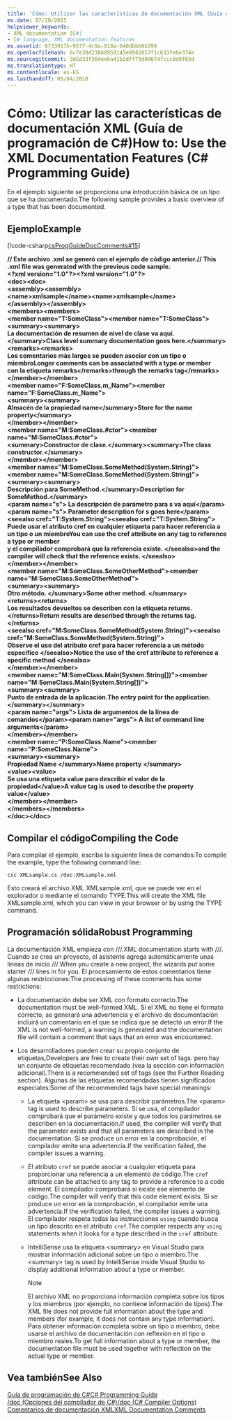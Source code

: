 ```yaml
---
title: 'Cómo: Utilizar las características de documentación XML (Guía de programación de C#)'
ms.date: 07/20/2015
helpviewer_keywords:
- XML documentation [C#]
- C# language, XML documentation features
ms.assetid: 8f33917b-9577-4c9a-818a-640dbbb0b399
ms.openlocfilehash: 6c7e30d23868959145e8941057f1c633fe6e374e
ms.sourcegitcommit: 3d5d33f384eeba41b2dff79d096f47ccc8d8f03d
ms.translationtype: HT
ms.contentlocale: es-ES
ms.lasthandoff: 05/04/2018
---
```

# <a name="how-to-use-the-xml-documentation-features-c-programming-guide"></a><span data-ttu-id="4e224-102">Cómo: Utilizar las características de documentación XML (Guía de programación de C#)</span><span class="sxs-lookup"><span data-stu-id="4e224-102">How to: Use the XML Documentation Features (C# Programming Guide)</span></span>
<span data-ttu-id="4e224-103">En el ejemplo siguiente se proporciona una introducción básica de un tipo que se ha documentado.</span><span class="sxs-lookup"><span data-stu-id="4e224-103">The following sample provides a basic overview of a type that has been documented.</span></span>  
  
## <a name="example"></a><span data-ttu-id="4e224-104">Ejemplo</span><span class="sxs-lookup"><span data-stu-id="4e224-104">Example</span></span>  
 [!code-csharp[csProgGuideDocComments#15](../../../csharp/programming-guide/xmldoc/codesnippet/CSharp/how-to-use-the-xml-documentation-features_1.cs)]  
  
 <span data-ttu-id="4e224-105">**// Este archivo .xml se generó con el ejemplo de código anterior.**</span><span class="sxs-lookup"><span data-stu-id="4e224-105">**// This .xml file was generated with the previous code sample.**</span></span>  
<span data-ttu-id="4e224-106">**\<?xml version="1.0"?>**</span><span class="sxs-lookup"><span data-stu-id="4e224-106">**\<?xml version="1.0"?>**</span></span>  
<span data-ttu-id="4e224-107">**\<doc>**</span><span class="sxs-lookup"><span data-stu-id="4e224-107">**\<doc>**</span></span>  
 <span data-ttu-id="4e224-108">**\<assembly>**</span><span class="sxs-lookup"><span data-stu-id="4e224-108">**\<assembly>**</span></span>  
 <span data-ttu-id="4e224-109">**\<name>xmlsample\</name>**</span><span class="sxs-lookup"><span data-stu-id="4e224-109">**\<name>xmlsample\</name>**</span></span>  
 <span data-ttu-id="4e224-110">**\</assembly>**</span><span class="sxs-lookup"><span data-stu-id="4e224-110">**\</assembly>**</span></span>  
 <span data-ttu-id="4e224-111">**\<members>**</span><span class="sxs-lookup"><span data-stu-id="4e224-111">**\<members>**</span></span>  
 <span data-ttu-id="4e224-112">**\<member name="T:SomeClass">**</span><span class="sxs-lookup"><span data-stu-id="4e224-112">**\<member name="T:SomeClass">**</span></span>  
 <span data-ttu-id="4e224-113">**\<summary>**</span><span class="sxs-lookup"><span data-stu-id="4e224-113">**\<summary>**</span></span>  
 <span data-ttu-id="4e224-114">**La documentación de resumen de nivel de clase va aquí.\</summary>**</span><span class="sxs-lookup"><span data-stu-id="4e224-114">**Class level summary documentation goes here.\</summary>**</span></span>  
 <span data-ttu-id="4e224-115">**\<remarks>**</span><span class="sxs-lookup"><span data-stu-id="4e224-115">**\<remarks>**</span></span>  
 <span data-ttu-id="4e224-116">**Los comentarios más largos se pueden asociar con un tipo o miembro**</span><span class="sxs-lookup"><span data-stu-id="4e224-116">**Longer comments can be associated with a type or member**</span></span>  
 <span data-ttu-id="4e224-117">**con la etiqueta remarks\</remarks>**</span><span class="sxs-lookup"><span data-stu-id="4e224-117">**through the remarks tag\</remarks>**</span></span>  
 <span data-ttu-id="4e224-118">**\</member>**</span><span class="sxs-lookup"><span data-stu-id="4e224-118">**\</member>**</span></span>  
 <span data-ttu-id="4e224-119">**\<member name="F:SomeClass.m_Name">**</span><span class="sxs-lookup"><span data-stu-id="4e224-119">**\<member name="F:SomeClass.m_Name">**</span></span>  
 <span data-ttu-id="4e224-120">**\<summary>**</span><span class="sxs-lookup"><span data-stu-id="4e224-120">**\<summary>**</span></span>  
 <span data-ttu-id="4e224-121">**Almacén de la propiedad name\</summary>**</span><span class="sxs-lookup"><span data-stu-id="4e224-121">**Store for the name property\</summary>**</span></span>  
 <span data-ttu-id="4e224-122">**\</member>**</span><span class="sxs-lookup"><span data-stu-id="4e224-122">**\</member>**</span></span>  
 <span data-ttu-id="4e224-123">**\<member name="M:SomeClass.#ctor">**</span><span class="sxs-lookup"><span data-stu-id="4e224-123">**\<member name="M:SomeClass.#ctor">**</span></span>  
 <span data-ttu-id="4e224-124">**\<summary>Constructor de clase.\</summary>**</span><span class="sxs-lookup"><span data-stu-id="4e224-124">**\<summary>The class constructor.\</summary>**</span></span>  
 <span data-ttu-id="4e224-125">**\</member>**</span><span class="sxs-lookup"><span data-stu-id="4e224-125">**\</member>**</span></span>  
 <span data-ttu-id="4e224-126">**\<member name="M:SomeClass.SomeMethod(System.String)">**</span><span class="sxs-lookup"><span data-stu-id="4e224-126">**\<member name="M:SomeClass.SomeMethod(System.String)">**</span></span>  
 <span data-ttu-id="4e224-127">**\<summary>**</span><span class="sxs-lookup"><span data-stu-id="4e224-127">**\<summary>**</span></span>  
 <span data-ttu-id="4e224-128">**Descripción para SomeMethod.\</summary>**</span><span class="sxs-lookup"><span data-stu-id="4e224-128">**Description for SomeMethod.\</summary>**</span></span>  
 <span data-ttu-id="4e224-129">**\<param name="s"> La descripción de parámetro para s va aquí\</param>**</span><span class="sxs-lookup"><span data-stu-id="4e224-129">**\<param name="s"> Parameter description for s goes here\</param>**</span></span>  
 <span data-ttu-id="4e224-130">**\<seealso cref="T:System.String">**</span><span class="sxs-lookup"><span data-stu-id="4e224-130">**\<seealso cref="T:System.String">**</span></span>  
 <span data-ttu-id="4e224-131">**Puede usar el atributo cref en cualquier etiqueta para hacer referencia a un tipo o un miembro**</span><span class="sxs-lookup"><span data-stu-id="4e224-131">**You can use the cref attribute on any tag to reference a type or member**</span></span>  
 <span data-ttu-id="4e224-132">**y el compilador comprobará que la referencia existe. \</seealso>**</span><span class="sxs-lookup"><span data-stu-id="4e224-132">**and the compiler will check that the reference exists. \</seealso>**</span></span>  
 <span data-ttu-id="4e224-133">**\</member>**</span><span class="sxs-lookup"><span data-stu-id="4e224-133">**\</member>**</span></span>  
 <span data-ttu-id="4e224-134">**\<member name="M:SomeClass.SomeOtherMethod">**</span><span class="sxs-lookup"><span data-stu-id="4e224-134">**\<member name="M:SomeClass.SomeOtherMethod">**</span></span>  
 <span data-ttu-id="4e224-135">**\<summary>**</span><span class="sxs-lookup"><span data-stu-id="4e224-135">**\<summary>**</span></span>  
 <span data-ttu-id="4e224-136">**Otro método. \</summary>**</span><span class="sxs-lookup"><span data-stu-id="4e224-136">**Some other method. \</summary>**</span></span>  
 <span data-ttu-id="4e224-137">**\<returns>**</span><span class="sxs-lookup"><span data-stu-id="4e224-137">**\<returns>**</span></span>  
 <span data-ttu-id="4e224-138">**Los resultados devueltos se describen con la etiqueta returns.\</returns>**</span><span class="sxs-lookup"><span data-stu-id="4e224-138">**Return results are described through the returns tag.\</returns>**</span></span>  
 <span data-ttu-id="4e224-139">**\<seealso cref="M:SomeClass.SomeMethod(System.String)">**</span><span class="sxs-lookup"><span data-stu-id="4e224-139">**\<seealso cref="M:SomeClass.SomeMethod(System.String)">**</span></span>  
 <span data-ttu-id="4e224-140">**Observe el uso del atributo cref para hacer referencia a un método específico \</seealso>**</span><span class="sxs-lookup"><span data-stu-id="4e224-140">**Notice the use of the cref attribute to reference a specific method \</seealso>**</span></span>  
 <span data-ttu-id="4e224-141">**\</member>**</span><span class="sxs-lookup"><span data-stu-id="4e224-141">**\</member>**</span></span>  
 <span data-ttu-id="4e224-142">**\<member name="M:SomeClass.Main(System.String[])">**</span><span class="sxs-lookup"><span data-stu-id="4e224-142">**\<member name="M:SomeClass.Main(System.String[])">**</span></span>  
 <span data-ttu-id="4e224-143">**\<summary>**</span><span class="sxs-lookup"><span data-stu-id="4e224-143">**\<summary>**</span></span>  
 <span data-ttu-id="4e224-144">**Punto de entrada de la aplicación.**</span><span class="sxs-lookup"><span data-stu-id="4e224-144">**The entry point for the application.**</span></span>  
 <span data-ttu-id="4e224-145">**\</summary>**</span><span class="sxs-lookup"><span data-stu-id="4e224-145">**\</summary>**</span></span>  
 <span data-ttu-id="4e224-146">**\<param name="args"> Lista de argumentos de la línea de comandos\</param>**</span><span class="sxs-lookup"><span data-stu-id="4e224-146">**\<param name="args"> A list of command line arguments\</param>**</span></span>  
 <span data-ttu-id="4e224-147">**\</member>**</span><span class="sxs-lookup"><span data-stu-id="4e224-147">**\</member>**</span></span>  
 <span data-ttu-id="4e224-148">**\<member name="P:SomeClass.Name">**</span><span class="sxs-lookup"><span data-stu-id="4e224-148">**\<member name="P:SomeClass.Name">**</span></span>  
 <span data-ttu-id="4e224-149">**\<summary>**</span><span class="sxs-lookup"><span data-stu-id="4e224-149">**\<summary>**</span></span>  
 <span data-ttu-id="4e224-150">**Propiedad Name \</summary>**</span><span class="sxs-lookup"><span data-stu-id="4e224-150">**Name property \</summary>**</span></span>  
 <span data-ttu-id="4e224-151">**\<value>**</span><span class="sxs-lookup"><span data-stu-id="4e224-151">**\<value>**</span></span>  
 <span data-ttu-id="4e224-152">**Se usa una etiqueta value para describir el valor de la propiedad\</value>**</span><span class="sxs-lookup"><span data-stu-id="4e224-152">**A value tag is used to describe the property value\</value>**</span></span>  
 <span data-ttu-id="4e224-153">**\</member>**</span><span class="sxs-lookup"><span data-stu-id="4e224-153">**\</member>**</span></span>  
 <span data-ttu-id="4e224-154">**\</members>**</span><span class="sxs-lookup"><span data-stu-id="4e224-154">**\</members>**</span></span>  
<span data-ttu-id="4e224-155">**\</doc>**</span><span class="sxs-lookup"><span data-stu-id="4e224-155">**\</doc>**</span></span>   
## <a name="compiling-the-code"></a><span data-ttu-id="4e224-156">Compilar el código</span><span class="sxs-lookup"><span data-stu-id="4e224-156">Compiling the Code</span></span>  
 <span data-ttu-id="4e224-157">Para compilar el ejemplo, escriba la siguiente línea de comandos:</span><span class="sxs-lookup"><span data-stu-id="4e224-157">To compile the example, type the following command line:</span></span>  
  
 `csc XMLsample.cs /doc:XMLsample.xml`  
  
 <span data-ttu-id="4e224-158">Esto creará el archivo XML XMLsample.xml, que se puede ver en el explorador o mediante el comando TYPE.</span><span class="sxs-lookup"><span data-stu-id="4e224-158">This will create the XML file XMLsample.xml, which you can view in your browser or by using the TYPE command.</span></span>  
  
## <a name="robust-programming"></a><span data-ttu-id="4e224-159">Programación sólida</span><span class="sxs-lookup"><span data-stu-id="4e224-159">Robust Programming</span></span>  
 <span data-ttu-id="4e224-160">La documentación XML empieza con ///.</span><span class="sxs-lookup"><span data-stu-id="4e224-160">XML documentation starts with ///.</span></span> <span data-ttu-id="4e224-161">Cuando se crea un proyecto, el asistente agrega automáticamente unas líneas de inicio ///.</span><span class="sxs-lookup"><span data-stu-id="4e224-161">When you create a new project, the wizards put some starter /// lines in for you.</span></span> <span data-ttu-id="4e224-162">El procesamiento de estos comentarios tiene algunas restricciones:</span><span class="sxs-lookup"><span data-stu-id="4e224-162">The processing of these comments has some restrictions:</span></span>  
  
-   <span data-ttu-id="4e224-163">La documentación debe ser XML con formato correcto.</span><span class="sxs-lookup"><span data-stu-id="4e224-163">The documentation must be well-formed XML.</span></span> <span data-ttu-id="4e224-164">Si el XML no tiene el formato correcto, se generará una advertencia y el archivo de documentación incluirá un comentario en el que se indica que se detectó un error.</span><span class="sxs-lookup"><span data-stu-id="4e224-164">If the XML is not well-formed, a warning is generated and the documentation file will contain a comment that says that an error was encountered.</span></span>  
  
-   <span data-ttu-id="4e224-165">Los desarrolladores pueden crear su propio conjunto de etiquetas,</span><span class="sxs-lookup"><span data-stu-id="4e224-165">Developers are free to create their own set of tags.</span></span> <span data-ttu-id="4e224-166">pero hay un conjunto de etiquetas recomendado (vea la sección con información adicional).</span><span class="sxs-lookup"><span data-stu-id="4e224-166">There is a recommended set of tags (see the Further Reading section).</span></span> <span data-ttu-id="4e224-167">Algunas de las etiquetas recomendadas tienen significados especiales:</span><span class="sxs-lookup"><span data-stu-id="4e224-167">Some of the recommended tags have special meanings:</span></span>  
  
    -   <span data-ttu-id="4e224-168">La etiqueta \<param> se usa para describir parámetros.</span><span class="sxs-lookup"><span data-stu-id="4e224-168">The \<param> tag is used to describe parameters.</span></span> <span data-ttu-id="4e224-169">Si se usa, el compilador comprobará que el parámetro existe y que todos los parámetros se describen en la documentación.</span><span class="sxs-lookup"><span data-stu-id="4e224-169">If used, the compiler will verify that the parameter exists and that all parameters are described in the documentation.</span></span> <span data-ttu-id="4e224-170">Si se produce un error en la comprobación, el compilador emite una advertencia.</span><span class="sxs-lookup"><span data-stu-id="4e224-170">If the verification failed, the compiler issues a warning.</span></span>  
  
    -   <span data-ttu-id="4e224-171">El atributo `cref` se puede asociar a cualquier etiqueta para proporcionar una referencia a un elemento de código.</span><span class="sxs-lookup"><span data-stu-id="4e224-171">The `cref` attribute can be attached to any tag to provide a reference to a code element.</span></span> <span data-ttu-id="4e224-172">El compilador comprobará si existe ese elemento de código.</span><span class="sxs-lookup"><span data-stu-id="4e224-172">The compiler will verify that this code element exists.</span></span> <span data-ttu-id="4e224-173">Si se produce un error en la comprobación, el compilador emite una advertencia.</span><span class="sxs-lookup"><span data-stu-id="4e224-173">If the verification failed, the compiler issues a warning.</span></span> <span data-ttu-id="4e224-174">El compilador respeta todas las instrucciones `using` cuando busca un tipo descrito en el atributo `cref`.</span><span class="sxs-lookup"><span data-stu-id="4e224-174">The compiler respects any `using` statements when it looks for a type described in the `cref` attribute.</span></span>  
  
    -   <span data-ttu-id="4e224-175">IntelliSense usa la etiqueta \<summary> en Visual Studio para mostrar información adicional sobre un tipo o miembro.</span><span class="sxs-lookup"><span data-stu-id="4e224-175">The \<summary> tag is used by IntelliSense inside Visual Studio to display additional information about a type or member.</span></span>  
  
        > [!NOTE]
        >  <span data-ttu-id="4e224-176">El archivo XML no proporciona información completa sobre los tipos y los miembros (por ejemplo, no contiene información de tipos).</span><span class="sxs-lookup"><span data-stu-id="4e224-176">The XML file does not provide full information about the type and members (for example, it does not contain any type information).</span></span> <span data-ttu-id="4e224-177">Para obtener información completa sobre un tipo o miembro, debe usarse el archivo de documentación con reflexión en el tipo o miembro reales.</span><span class="sxs-lookup"><span data-stu-id="4e224-177">To get full information about a type or member, the documentation file must be used together with reflection on the actual type or member.</span></span>  
  
## <a name="see-also"></a><span data-ttu-id="4e224-178">Vea también</span><span class="sxs-lookup"><span data-stu-id="4e224-178">See Also</span></span>  
 [<span data-ttu-id="4e224-179">Guía de programación de C#</span><span class="sxs-lookup"><span data-stu-id="4e224-179">C# Programming Guide</span></span>](../../../csharp/programming-guide/index.md)  
 [<span data-ttu-id="4e224-180">/doc (Opciones del compilador de C#)</span><span class="sxs-lookup"><span data-stu-id="4e224-180">/doc (C# Compiler Options)</span></span>](../../../csharp/language-reference/compiler-options/doc-compiler-option.md)  
 [<span data-ttu-id="4e224-181">Comentarios de documentación XML</span><span class="sxs-lookup"><span data-stu-id="4e224-181">XML Documentation Comments</span></span>](../../../csharp/programming-guide/xmldoc/xml-documentation-comments.md)
